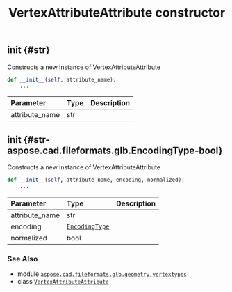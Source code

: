 ﻿---
title: VertexAttributeAttribute constructor
second_title: Aspose.CAD for Python via .NET API References
description: 
type: docs
weight: 10
url: /python-net/aspose.cad.fileformats.glb.geometry.vertextypes/vertexattributeattribute/__init__/
is_root: false
---

## __init__ {#str}

Constructs a new instance of VertexAttributeAttribute



```python
def __init__(self, attribute_name):
    ...
```


| Parameter | Type | Description |
| :- | :- | :- |
| attribute_name | str |  |


## __init__ {#str-aspose.cad.fileformats.glb.EncodingType-bool}

Constructs a new instance of VertexAttributeAttribute



```python
def __init__(self, attribute_name, encoding, normalized):
    ...
```


| Parameter | Type | Description |
| :- | :- | :- |
| attribute_name | str |  |
| encoding | [`EncodingType`](/cad/python-net/aspose.cad.fileformats.glb/encodingtype) |  |
| normalized | bool |  |



### See Also
* module [`aspose.cad.fileformats.glb.geometry.vertextypes`](../../)
* class [`VertexAttributeAttribute`](/cad/python-net/aspose.cad.fileformats.glb.geometry.vertextypes/vertexattributeattribute)

